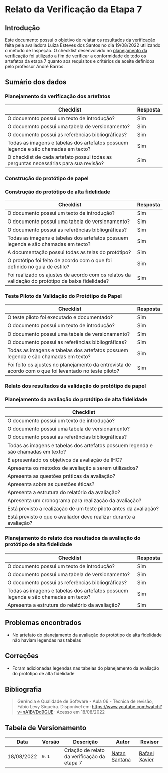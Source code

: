 # Relato da Verificação da Etapa 7

## Introdução

Este documento possui o objetivo de relatar os resultados da verificação feita pela avaliadora Luíza Esteves dos Santos no dia 19/08/2022 utilizando o método de Inspeção. O checklist desenvolvido no [planejamento da verificação](./planejamento.md) foi utilizado a fim de verificar a conformidade de todo os artefatos da etapa 7 quanto aos requisitos e critérios de aceite definidos pelo professor André Barros.                                        

## Sumário dos dados

### Planejamento da verificação dos artefatos

| Checklist | Resposta |
| --------- | -------- |
| O docuemnto possui um texto de introdução? | Sim |
| O docuemnto possui uma tabela de versionamento? | Sim |
| O documento possui as referências bibliográficas? | Sim |
| Todas as imagens e tabelas dos artefatos possuem legenda e são chamadas em texto? | Sim |
| O checklist de cada artefato possui todas as perguntas necessárias para sua revisão? | Sim |

### Construção do protótipo de papel

### Construção do protótipo de alta fidelidade

| Checklist | Resposta |
| --------- | -------- |
| O documento possui um texto de introdução? | Sim |
| O documento possui uma tabela de versionamento? | Sim |
| O documento possui as referências bibliográficas? | Sim |
| Todas as imagens e tabelas dos artefatos possuem legenda e são chamadas em texto? | Sim |
| A documentação possui todas as telas do protótipo? | Sim |
| O protótipo foi feito de acordo com o que foi definido no guia de estilo? | Sim |
| Foi realizado os ajustes de acordo com os relatos da validação do protótipo de baixa fidelidade? | Sim |

### Teste Piloto da Validação do Protótipo de Papel

| Checklist | Resposta |
| --------- | -------- |
| O teste piloto foi executado e documentado? | Sim |
| O documento possui um texto de introdução? | Sim |
| O documento possui uma tabela de versionamento? | Sim |
| O documento possui as referências bibliográficas? | Sim |
| Todas as imagens e tabelas dos artefatos possuem legenda e são chamadas em texto? | Sim |
| Foi feito os ajustes no planejamento da entrevista de acordo com o que foi levantado no teste piloto? | Sim |

### Relato dos resultados da validação do protótipo de papel

### Planejamento da avaliação do protótipo de alta fidelidade

| Checklist | 
| ---- |
| O documento possui um texto de introdução? | sim
| O documento possui uma tabela de versionamento? | sim
| O documento possui as referências bibliográficas? | sim
| Todas as imagens e tabelas dos artefatos possuem legenda e são chamadas em texto? | Não
| É apresentado os objetivos da avaliação de IHC? | Sim
| Apresenta os métodos de avaliação a serem utilizados? | Sim
| Apresenta as questões práticas da avaliação? | Sim
| Apresenta sobre as questões éticas? | Sim
| Apresenta a estrutura do relatório da avaliação? | Sim
| Apresenta um cronograma para realização da avaliação? | Sim
| Está previsto a realização de um teste piloto antes da avaliação? | Sim
| Está previsto o que o avaliador deve realizar durante a avaliação? | Sim


### Planejamento do relato dos resultados da avaliação do protótipo de alta fidelidade

| Checklist | Resposta |
| --------- | -------- |
| O documento possui um texto de introdução? | Sim |
| O documento possui uma tabela de versionamento? | Sim |
| O documento possui as referências bibliográficas? | Sim |
| Todas as imagens e tabelas dos artefatos possuem legenda e são chamadas em texto? | Sim |
| Apresenta a estrutura do relatório da avaliação? | Sim |


## Problemas encontrados

- No artefato do planejamento da avaliação do protótipo de alta fidelidade não haviam legendas nas tabelas


## Correções

- Foram adicionadas legendas nas tabelas do planejamento da avaliação do protótipo de alta fidelidade

## Bibliografia
> Gerência e Qualidade de Software - Aula 06 - Técnica de revisão, Fábio Levy Siqueira. Disponível em: <https://www.youtube.com/watch?v=nA1BVDd9GUE>- Acesso em 18/08/2022
## Tabela de Versionamento

| Data | Versão | Descrição | Autor | Revisor |
| ---- | ------ | --------- | ----- | ------- |
| 18/08/2022 | `0.1`  | Criação de relato da verificação da etapa 7 | [Natan Santana](https://github.com/Neitan2001) | [Rafael Xavier](https://github.com/rafaelxavierr) |